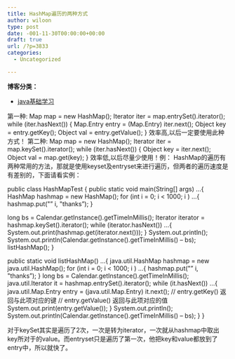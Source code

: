 ```yaml
---
title: HashMap遍历的两种方式
author: wiloon
type: post
date: -001-11-30T00:00:00+00:00
draft: true
url: /?p=3833
categories:
  - Uncategorized

---
```

<div>
  <strong>博客分类：</strong></p> 
  
  <ul>
    <li>
      <a href="http://ludaojuan21.iteye.com/category/41416">java基础学习</a>
    </li>
  </ul>
  
  <div>
  </div>
</div>

<div id="blog_content">
  第一种:
 Map map = new HashMap();
 Iterator iter = map.entrySet().iterator();
 while (iter.hasNext()) {
 Map.Entry entry = (Map.Entry) iter.next();
 Object key = entry.getKey();
 Object val = entry.getValue();
 }
 效率高,以后一定要使用此种方式！
 第二种:
 Map map = new HashMap();
 Iterator iter = map.keySet().iterator();
 while (iter.hasNext()) {
 Object key = iter.next();
 Object val = map.get(key);
 }
 效率低,以后尽量少使用！例：
 HashMap的遍历有两种常用的方法，那就是使用keyset及entryset来进行遍历，但两者的遍历速度是有差别的，下面请看实例：</p> 
  
  <p>
    public class HashMapTest {
 public static void main(String[] args) &#8230;{
 HashMap hashmap = new HashMap();
 for (int i = 0; i < 1000; i ) &#8230;{
 hashmap.put("&#8221; i, "thanks&#8221;);
 }
  </p>
  
  <p>
    long bs = Calendar.getInstance().getTimeInMillis();
 Iterator iterator = hashmap.keySet().iterator();
 while (iterator.hasNext()) &#8230;{
 System.out.print(hashmap.get(iterator.next()));
 }
 System.out.println();
 System.out.println(Calendar.getInstance().getTimeInMillis() &#8211; bs);
 listHashMap();
 }
  </p>
  
  <p>
    public static void listHashMap() &#8230;{
 java.util.HashMap hashmap = new java.util.HashMap();
 for (int i = 0; i < 1000; i ) &#8230;{
 hashmap.put("&#8221; i, "thanks&#8221;);
 }
 long bs = Calendar.getInstance().getTimeInMillis();
 java.util.Iterator it = hashmap.entrySet().iterator();
 while (it.hasNext()) &#8230;{
 java.util.Map.Entry entry = (java.util.Map.Entry) it.next();
 // entry.getKey() 返回与此项对应的键
 // entry.getValue() 返回与此项对应的值
 System.out.print(entry.getValue());
 }
 System.out.println();
 System.out.println(Calendar.getInstance().getTimeInMillis() &#8211; bs);
 }
 }
  </p>
  
  <p>
    对于keySet其实是遍历了2次，一次是转为iterator，一次就从hashmap中取出key所对于的value。而entryset只是遍历了第一次，他把key和value都放到了entry中，所以就快了。
  </p>
</div>